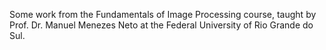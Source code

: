 Some work from the Fundamentals of Image Processing course, taught by Prof. Dr. Manuel Menezes Neto at the Federal University of Rio Grande do Sul.
